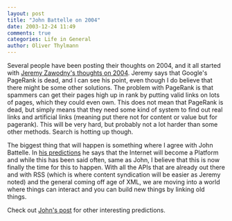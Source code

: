 ```yaml
---
layout: post
title: "John Battelle on 2004"
date: 2003-12-24 11:49
comments: true
categories: Life in General
author: Oliver Thylmann
---
```



Several people have been posting their thoughts on 2004, and it all started with [Jeremy Zawodny's thoughts on 2004](http://jeremy.zawodny.com/blog/archives/001178.html). Jeremy says that Google's PageRank is dead, and I can see his point, even though I do believe that there might be some other solutions. The problem with PageRank is that spammers can get their pages high up in rank by putting valid links on lots of pages, which they could even own. This does not mean that PageRank is dead, but simply means that they need some kind of system to find out real links and artificial links (meaning put there not for content or value but for pagerank). This will be very hard, but probably not a lot harder than some other methods. Search is hotting up though.

The biggest thing that will happen is something where I agree with John Battelle. In [his predictions](http://battellemedia.com/archives/000158.php) he says that the Internet will become a Platform and while this has been said often, same as John, I believe that this is now finally the time for this to happen. With all the APIs that are already out there and with RSS (which is where content syndication will be easier as Jeremy noted) and the general coming off age of XML, we are moving into a world where things can interact and you can build new things by linking old things. 

Check out [John's post](http://battellemedia.com/archives/000158.php) for other interesting predictions.


